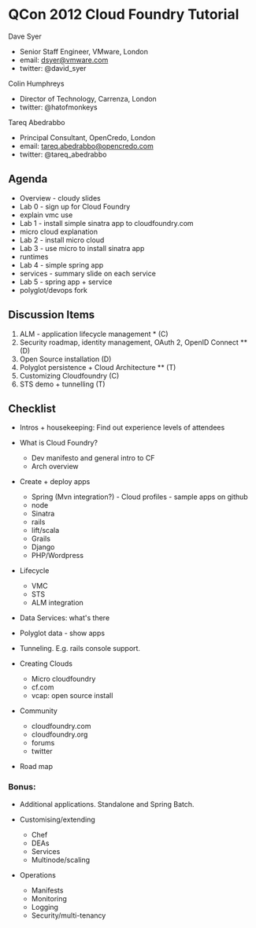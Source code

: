 # QCon 2012 Cloud Foundry Tutorial

Dave Syer
- Senior Staff Engineer, VMware, London
- email: dsyer@vmware.com
- twitter: @david_syer

Colin Humphreys
- Director of Technology, Carrenza, London
- twitter: @hatofmonkeys

Tareq Abedrabbo
- Principal Consultant, OpenCredo, London
- email: tareq.abedrabbo@opencredo.com
- twitter: @tareq_abedrabbo

## Agenda

* Overview - cloudy slides
* Lab 0 - sign up for Cloud Foundry
* explain vmc use
* Lab 1 - install simple sinatra app to cloudfoundry.com
* micro cloud explanation
* Lab 2 - install micro cloud
* Lab 3 - use micro to install sinatra app
* runtimes
* Lab 4 - simple spring app
* services - summary slide on each service
* Lab 5 - spring app + service
* polyglot/devops fork

## Discussion Items

1. ALM - application lifecycle management * (C)
2. Security roadmap, identity management, OAuth 2, OpenID Connect ** (D)
3. Open Source installation (D)
4. Polyglot persistence + Cloud Architecture ** (T)
5. Customizing Cloudfoundry (C)
6. STS demo + tunnelling  (T)


## Checklist

* Intros + housekeeping: Find out experience levels of attendees

* What is Cloud Foundry?
   * Dev manifesto and general intro to CF
   * Arch overview

* Create + deploy apps
    * Spring (Mvn integration?) - Cloud profiles - sample apps on github
    * node
    * Sinatra
    * rails
    * lift/scala
    * Grails
    * Django
    * PHP/Wordpress

* Lifecycle
   * VMC
   * STS
   * ALM integration

* Data Services: what's there

* Polyglot data - show apps

* Tunneling.  E.g. rails console support.

* Creating Clouds
    * Micro cloudfoundry
    * cf.com
    * vcap: open source install

* Community
    * cloudfoundry.com
    * cloudfoundry.org
    * forums
    * twitter

* Road map

### Bonus:

* Additional applications.  Standalone and Spring Batch.
 
* Customising/extending
    * Chef
    * DEAs
    * Services
    * Multinode/scaling

* Operations
    * Manifests
    * Monitoring
    * Logging
    * Security/multi-tenancy

